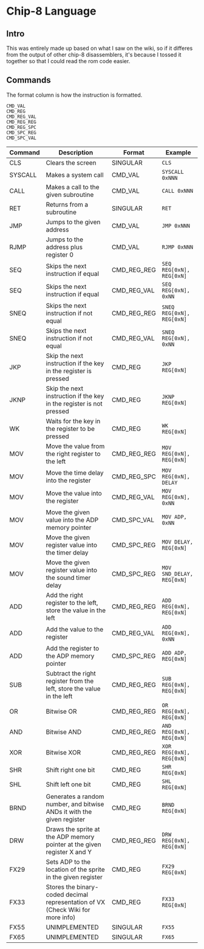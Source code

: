 # Chip-8 Language

## Intro

This was entirely made up based on what I saw on the wiki, so if it differes from the output
of other chip-8 disassemblers, it's because I tossed it together so that I could read the
rom code easier.

## Commands

The format column is how the instruction is formatted.  

```SINGULAR
CMD_VAL
CMD_REG
CMD_REG_VAL
CMD_REG_REG
CMD_REG_SPC
CMD_SPC_REG
CMD_SPC_VAL
```  

| Command | Description                                                                     | Format      | Example                   |
| ------- | ------------------------------------------------------------------------------- | ----------- | ------------------------- |
| CLS     | Clears the screen                                                               | SINGULAR    | `CLS`                     |
| SYSCALL | Makes a system call                                                             | CMD_VAL     | `SYSCALL 0xNNN`           |
| CALL    | Makes a call to the given subroutine                                            | CMD_VAL     | `CALL 0xNNN`              |
| RET     | Returns from a subroutine                                                       | SINGULAR    | `RET`                     |
| JMP     | Jumps to the given address                                                      | CMD_VAL     | `JMP 0xNNN`               |
| RJMP    | Jumps to the address plus register 0                                            | CMD_VAL     | `RJMP 0xNNN`              |
| SEQ     | Skips the next instruction if equal                                             | CMD_REG_REG | `SEQ REG[0xN], REG[0xN]`  |
| SEQ     | Skips the next instruction if equal                                             | CMD_REG_VAL | `SEQ REG[0xN], 0xNN`      |
| SNEQ    | Skips the next instruction if not equal                                         | CMD_REG_REG | `SNEQ REG[0xN], REG[0xN]` |
| SNEQ    | Skips the next instruction if not equal                                         | CMD_REG_VAL | `SNEQ REG[0xN], 0xNN`     |
| JKP     | Skip the next instruction if the key in the register is pressed                 | CMD_REG     | `JKP REG[0xN]`            |
| JKNP    | Skip the next instruction if the key in the register is not pressed             | CMD_REG     | `JKNP REG[0xN]`           |
| WK      | Waits for the key in the register to be pressed                                 | CMD_REG     | `WK REG[0xN]`             |
| MOV     | Move the value from the right register to the left                              | CMD_REG_REG | `MOV REG[0xN], REG[0xN]`  |
| MOV     | Move the time delay into the register                                           | CMD_REG_SPC | `MOV REG[0xN], DELAY`     |
| MOV     | Move the value into the register                                                | CMD_REG_VAL | `MOV REG[0xN], 0xNN`      |
| MOV     | Move the given value into the ADP memory pointer                                | CMD_SPC_VAL | `MOV ADP, 0xNN`           |
| MOV     | Move the given register value into the timer delay                              | CMD_SPC_REG | `MOV DELAY, REG[0xN]`     |
| MOV     | Move the given register value into the sound timer delay                        | CMD_SPC_REG | `MOV SND_DELAY, REG[0xN]` |
| ADD     | Add the right register to the left, store the value in the left                 | CMD_REG_REG | `ADD REG[0xN], REG[0xN]`  |
| ADD     | Add the value to the register                                                   | CMD_REG_VAL | `ADD REG[0xN], 0xNN`      |
| ADD     | Add the register to the ADP memory pointer                                      | CMD_SPC_REG | `ADD ADP, REG[0xN]`       |
| SUB     | Subtract the right register from the left, store the value in the left          | CMD_REG_REG | `SUB REG[0xN], REG[0xN]`  |
| OR      | Bitwise OR                                                                      | CMD_REG_REG | `OR REG[0xN], REG[0xN]`   |
| AND     | Bitwise AND                                                                     | CMD_REG_REG | `AND REG[0xN], REG[0xN]`  |
| XOR     | Bitwise XOR                                                                     | CMD_REG_REG | `XOR REG[0xN], REG[0xN]`  |
| SHR     | Shift right one bit                                                             | CMD_REG     | `SHR REG[0xN]`            |
| SHL     | Shift left one bit                                                              | CMD_REG     | `SHL REG[0xN]`            |
| BRND    | Generates a random number, and bitwise ANDs it with the given register          | CMD_REG     | `BRND REG[0xN]`           |
| DRW     | Draws the sprite at the ADP memory pointer at the given register X and Y        | CMD_REG_REG | `DRW REG[0xN], REG[0xN]`  |
| FX29    | Sets ADP to the location of the sprite in the given register                    | CMD_REG     | `FX29 REG[0xN]`           |
| FX33    | Stores the binary-coded decimal representation of VX (Check Wiki for more info) | CMD_REG     | `FX33 REG[0xN]`           |
| FX55    | UNIMPLEMENTED                                                                   | SINGULAR    | `FX55`                    |
| FX65    | UNIMPLEMENTED                                                                   | SINGULAR    | `FX65`                    |
